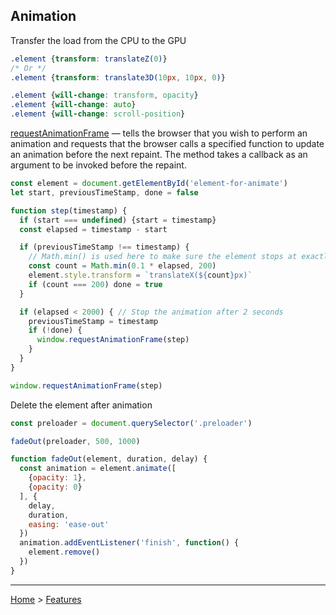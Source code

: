 ## Animation

Transfer the load from the CPU to the GPU
```css
.element {transform: translateZ(0)}
/* Or */
.element {transform: translate3D(10px, 10px, 0)}

.element {will-change: transform, opacity}
.element {will-change: auto}
.element {will-change: scroll-position}
```

[requestAnimationFrame](https://developer.mozilla.org/en-US/docs/Web/API/window/requestAnimationFrame) — tells the browser that you wish to perform an animation and requests that the browser calls a specified function to update an animation before the next repaint. The method takes a callback as an argument to be invoked before the repaint.
```javascript
const element = document.getElementById('element-for-animate')
let start, previousTimeStamp, done = false

function step(timestamp) {
  if (start === undefined) {start = timestamp}
  const elapsed = timestamp - start

  if (previousTimeStamp !== timestamp) {
    // Math.min() is used here to make sure the element stops at exactly 200px
    const count = Math.min(0.1 * elapsed, 200)
    element.style.transform = `translateX(${count}px)`
    if (count === 200) done = true
  }

  if (elapsed < 2000) { // Stop the animation after 2 seconds
    previousTimeStamp = timestamp
    if (!done) {
      window.requestAnimationFrame(step)
    }
  }
}

window.requestAnimationFrame(step)
```

Delete the element after animation

```javascript
const preloader = document.querySelector('.preloader')

fadeOut(preloader, 500, 1000)

function fadeOut(element, duration, delay) {
  const animation = element.animate([
    {opacity: 1},
    {opacity: 0}
  ], {
    delay,
    duration,
    easing: 'ease-out'
  })
  animation.addEventListener('finish', function() {
    element.remove()
  })
}
```

---
[Home](/README.md) > [Features](features.md)
